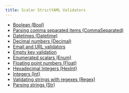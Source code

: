 ```yaml
---
title: Scalar StrictYAML Validators
---
```


- [Boolean (Bool)]()
- [Parsing comma separated items (CommaSeparated)]()
- [Datetimes (Datetime)]()
- [Decimal numbers (Decimal)]()
- [Email and URL validators]()
- [Empty key validation]()
- [Enumerated scalars (Enum)]()
- [Floating point numbers (Float)]()
- [Hexadecimal Integers (HexInt)]()
- [Integers (Int)]()
- [Validating strings with regexes (Regex)]()
- [Parsing strings (Str)]()

